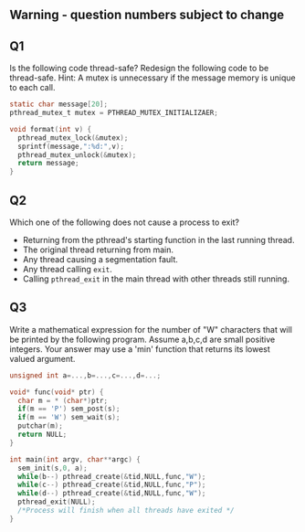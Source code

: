 ## Warning - question numbers subject to change
## Q1
Is the following code thread-safe? Redesign the following code to be thread-safe. Hint: A mutex is unnecessary if the message memory is unique to each call.

````C
static char message[20];
pthread_mutex_t mutex = PTHREAD_MUTEX_INITIALIZAER;

void format(int v) {
  pthread_mutex_lock(&mutex);
  sprintf(message,":%d:",v);
  pthread_mutex_unlock(&mutex);
  return message;
}
````
## Q2
Which one of the following does not cause a process to exit?
* Returning from the pthread's starting function in the last running thread.
* The original thread returning from main.
* Any thread causing a segmentation fault.
* Any thread calling `exit`.
* Calling `pthread_exit` in the main thread with other threads still running.


## Q3
Write a mathematical expression for the number of "W" characters that will be printed by the following program. Assume a,b,c,d are small positive integers. Your answer may use a 'min' function that returns its lowest valued argument.

````C
unsigned int a=...,b=...,c=...,d=...;

void* func(void* ptr) {
  char m = * (char*)ptr;
  if(m == 'P') sem_post(s);
  if(m == 'W') sem_wait(s);
  putchar(m);
  return NULL;
}

int main(int argv, char**argc) {
  sem_init(s,0, a);
  while(b--) pthread_create(&tid,NULL,func,"W"); 
  while(c--) pthread_create(&tid,NULL,func,"P"); 
  while(d--) pthread_create(&tid,NULL,func,"W"); 
  pthread_exit(NULL); 
  /*Process will finish when all threads have exited */
}
````